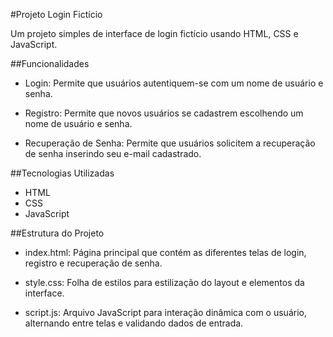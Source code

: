 #Projeto Login Fictício

Um projeto simples de interface de login fictício usando HTML, CSS e JavaScript.

##Funcionalidades

- Login: Permite que usuários autentiquem-se com um nome de usuário e senha.

- Registro: Permite que novos usuários se cadastrem escolhendo um nome de usuário e senha.

- Recuperação de Senha: Permite que usuários solicitem a recuperação de senha inserindo seu e-mail cadastrado.

##Tecnologias Utilizadas

- HTML
- CSS
- JavaScript

##Estrutura do Projeto

- index.html: Página principal que contém as diferentes telas de login, 
registro e recuperação de senha.

- style.css: Folha de estilos para estilização do layout e elementos da interface.

- script.js: Arquivo JavaScript para interação dinâmica com o usuário, alternando entre telas e validando dados de entrada.